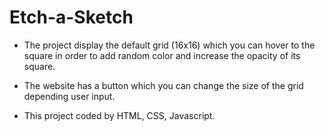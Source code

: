 # Etch-a-Sketch
- The project display the default grid (16x16) which you can hover to the square in order to add random color and increase the opacity of its square.

- The website has a button which you can change the size of the grid depending user input.

- This project coded by HTML, CSS, Javascript.